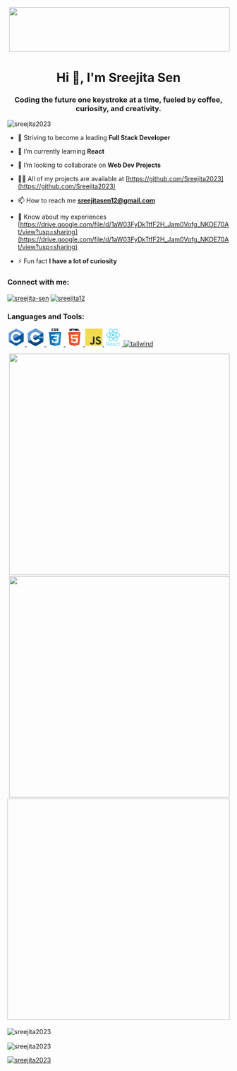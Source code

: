  <div align="right">
<img src="https://media.giphy.com/media/ITRemFlr5tS39AzQUL/giphy.gif" width="500" height="100" />
  </div>
<h1 align="center">Hi 👋, I'm Sreejita Sen</h1>
<h3 align="center">Coding the future one keystroke at a time, fueled by coffee, curiosity, and creativity.</h3>

<p align="left"> <img src="https://komarev.com/ghpvc/?username=sreejita2023&label=Profile%20views&color=0e75b6&style=flat" alt="sreejita2023" /> </p>

- 🔭 Striving to become a leading **Full Stack Developer**

- 🌱 I’m currently learning **React**

- 👯 I’m looking to collaborate on **Web Dev Projects**

- 👨‍💻 All of my projects are available at [https://github.com/Sreejita2023](https://github.com/Sreejita2023)

- 📫 How to reach me **sreejitasen12@gmail.com**

- 📄 Know about my experiences [https://drive.google.com/file/d/1aW03FyDkTtfF2H_Jam0Vofg_NKOE70At/view?usp=sharing](https://drive.google.com/file/d/1aW03FyDkTtfF2H_Jam0Vofg_NKOE70At/view?usp=sharing)

- ⚡ Fun fact **I have a lot of curiosity**

<div>
  <div align="left">
     <h3 align="left">Connect with me:</h3>
    <p align="left">
     <a href="https://linkedin.com/in/sreejita-sen" target="blank"><img align="center" 
  src="https://raw.githubusercontent.com/rahuldkjain/github-profile-readme-generator/master/src/images/icons/Social/linked-in-alt.svg" alt="sreejita-sen" height="30" width="40" /></a>
<a href="https://www.leetcode.com/sreejita12" target="blank"><img align="center" src="https://raw.githubusercontent.com/rahuldkjain/github-profile-readme-generator/master/src/images/icons/Social/leet-code.svg" alt="sreejita12" height="30" width="40" /></a>
</p>
    <h3 align="left">Languages and Tools:</h3>
<p align="left"> <a href="https://www.cprogramming.com/" target="_blank" rel="noreferrer"> <img src="https://raw.githubusercontent.com/devicons/devicon/master/icons/c/c-original.svg" alt="c" width="40" height="40"/> </a> <a href="https://www.w3schools.com/cpp/" target="_blank" rel="noreferrer"> <img src="https://raw.githubusercontent.com/devicons/devicon/master/icons/cplusplus/cplusplus-original.svg" alt="cplusplus" width="40" height="40"/> </a> <a href="https://www.w3schools.com/css/" target="_blank" rel="noreferrer"> <img src="https://raw.githubusercontent.com/devicons/devicon/master/icons/css3/css3-original-wordmark.svg" alt="css3" width="40" height="40"/> </a> <a href="https://www.w3.org/html/" target="_blank" rel="noreferrer"> <img src="https://raw.githubusercontent.com/devicons/devicon/master/icons/html5/html5-original-wordmark.svg" alt="html5" width="40" height="40"/> </a> <a href="https://developer.mozilla.org/en-US/docs/Web/JavaScript" target="_blank" rel="noreferrer"> <img src="https://raw.githubusercontent.com/devicons/devicon/master/icons/javascript/javascript-original.svg" alt="javascript" width="40" height="40"/> </a> <a href="https://reactjs.org/" target="_blank" rel="noreferrer"> <img src="https://raw.githubusercontent.com/devicons/devicon/master/icons/react/react-original-wordmark.svg" alt="react" width="40" height="40"/> </a> <a href="https://tailwindcss.com/" target="_blank" rel="noreferrer"> <img src="https://www.vectorlogo.zone/logos/tailwindcss/tailwindcss-icon.svg" alt="tailwind" width="40" height="40"/> </a> </p>
  </div>
  <div align="right">
<img src="https://media.giphy.com/media/l0MYIY19hiJAsL7AA/giphy.gif" width="500" height="500" />
  </div>
  <div align="right">
<img src="https://media.giphy.com/media/rgzOwma0qMbM3x7Fqi/giphy.gif" width="500" height="500" />
  </div>
 <div>
   <img scr="https://media.giphy.com/media/L1R1tvI9svkIWwpVYr/giphy.gif" width="700" height="500"/>
 </div>
</div>





<p><img align="center" src="https://github-readme-stats.vercel.app/api/top-langs?username=sreejita2023&show_icons=true&locale=en&layout=compact" alt="sreejita2023" /></p>

<p><img align="center" src="https://github-readme-streak-stats.herokuapp.com/?user=sreejita2023&" alt="sreejita2023" /></p>


<p align="left"> <a href="https://github.com/ryo-ma/github-profile-trophy"><img src="https://github-profile-trophy.vercel.app/?username=sreejita2023" alt="sreejita2023" /></a> </p>

